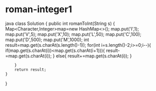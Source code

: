 # roman-integer1
java
class Solution {
    public int romanToInt(String s) {
        Map<Character,Integer>map=new HashMap<>();
        map.put('I',1);
        map.put('V',5);
        map.put('X',10);
        map.put('L',50);
        map.put('C',100);
        map.put('D',500);
        map.put('M',1000);
        int result=map.get(s.charAt(s.length()-1));
        for(int i=s.length()-2;i>=0;i--){
            if(map.get(s.charAt(i))<map.get(s.charAt(i+1))){
                result-=map.get(s.charAt(i));
            }
            else{
              result+=map.get(s.charAt(i));
            }    
            
        }
        return result;
    }
    
}
